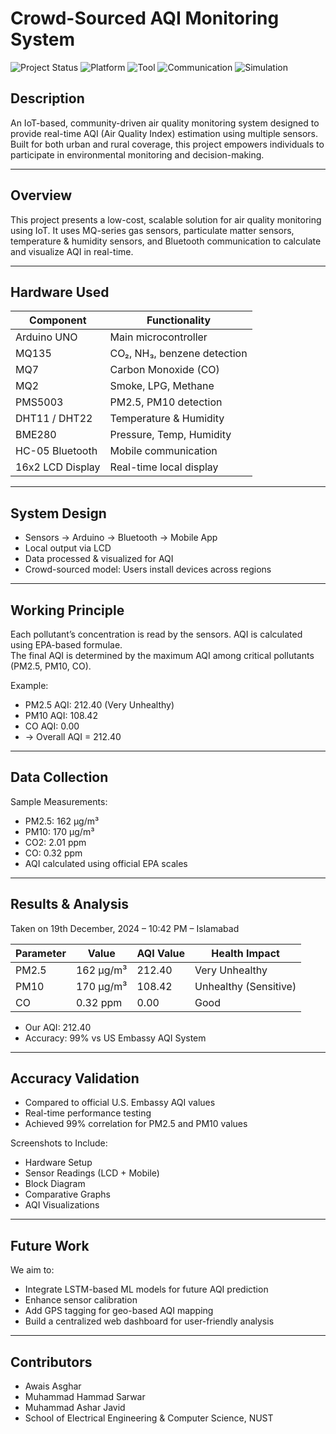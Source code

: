 # Crowd-Sourced AQI Monitoring System

![Project Status](https://img.shields.io/badge/status-Completed-brightgreen.svg)
![Platform](https://img.shields.io/badge/platform-Arduino-blue.svg)
![Tool](https://img.shields.io/badge/tool-Arduino%20IDE-lightgrey.svg)
![Communication](https://img.shields.io/badge/Bluetooth-HC--05-blue.svg)
![Simulation](https://img.shields.io/badge/simulation-Real%20Environment-yellow.svg)

## Description
An IoT-based, community-driven air quality monitoring system designed to provide real-time AQI (Air Quality Index) estimation using multiple sensors. Built for both urban and rural coverage, this project empowers individuals to participate in environmental monitoring and decision-making.

---

## Overview
This project presents a low-cost, scalable solution for air quality monitoring using IoT. It uses MQ-series gas sensors, particulate matter sensors, temperature & humidity sensors, and Bluetooth communication to calculate and visualize AQI in real-time.

---

## Hardware Used

| Component         | Functionality               |
|------------------|-----------------------------|
| Arduino UNO       | Main microcontroller        |
| MQ135             | CO₂, NH₃, benzene detection |
| MQ7               | Carbon Monoxide (CO)        |
| MQ2               | Smoke, LPG, Methane         |
| PMS5003           | PM2.5, PM10 detection       |
| DHT11 / DHT22     | Temperature & Humidity      |
| BME280            | Pressure, Temp, Humidity    |
| HC-05 Bluetooth   | Mobile communication        |
| 16x2 LCD Display  | Real-time local display     |

---

## System Design

- Sensors → Arduino → Bluetooth → Mobile App  
- Local output via LCD  
- Data processed & visualized for AQI  
- Crowd-sourced model: Users install devices across regions  

---

## Working Principle

Each pollutant’s concentration is read by the sensors. AQI is calculated using EPA-based formulae.  
The final AQI is determined by the maximum AQI among critical pollutants (PM2.5, PM10, CO).

Example:

- PM2.5 AQI: 212.40 (Very Unhealthy)  
- PM10 AQI: 108.42  
- CO AQI: 0.00  
- → Overall AQI = 212.40

---

## Data Collection

Sample Measurements:

- PM2.5: 162 µg/m³  
- PM10: 170 µg/m³  
- CO2: 2.01 ppm  
- CO: 0.32 ppm  
- AQI calculated using official EPA scales  

---

## Results & Analysis

Taken on 19th December, 2024 – 10:42 PM – Islamabad

| Parameter | Value      | AQI Value | Health Impact         |
|-----------|------------|-----------|------------------------|
| PM2.5     | 162 µg/m³  | 212.40    | Very Unhealthy         |
| PM10      | 170 µg/m³  | 108.42    | Unhealthy (Sensitive)  |
| CO        | 0.32 ppm   | 0.00      | Good                   |

- Our AQI: 212.40  
- Accuracy: 99% vs US Embassy AQI System  

---

## Accuracy Validation

- Compared to official U.S. Embassy AQI values  
- Real-time performance testing  
- Achieved 99% correlation for PM2.5 and PM10 values  

Screenshots to Include:

- Hardware Setup  
- Sensor Readings (LCD + Mobile)  
- Block Diagram  
- Comparative Graphs  
- AQI Visualizations  

---

## Future Work

We aim to:

- Integrate LSTM-based ML models for future AQI prediction  
- Enhance sensor calibration  
- Add GPS tagging for geo-based AQI mapping  
- Build a centralized web dashboard for user-friendly analysis  

---

## Contributors

- Awais Asghar  
- Muhammad Hammad Sarwar  
- Muhammad Ashar Javid  
- School of Electrical Engineering & Computer Science, NUST  
